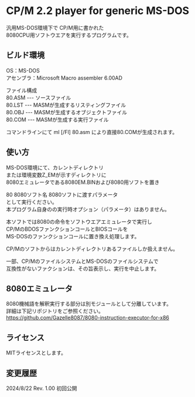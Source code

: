 # CP/M 2.2 player for generic MS-DOS

汎用MS-DOS環境下で CP/M用に書かれた  
8080CPU用ソフトウエアを実行するプログラムです。  

## ビルド環境

OS：MS-DOS  
アセンブラ：Microsoft Macro assembler 6.00AD  

ファイル構成  
80.ASM --- ソースファイル  
80.LST --- MASMが生成するリスティングファイル  
80.OBJ --- MASMが生成するオブジェクトファイル  
80.COM --- MASMが生成する実行ファイル  

コマンドラインにて ml [/Fl] 80.asm
により直接80.COMが生成されます。

## 使い方

MS-DOS環境にて、カレントディレクトリ  
または環境変数Z_EMが示すディレクトリに  
8080エミュレータである8080EM.BINおよび8080用ソフトを置き  

80 8080ソフト名 8080ソフトに渡すパラメータ  
として実行ください。  
本プログラム自身のの実行時オプション（パラメータ）はありません。  

本ソフトでは8080の命令をソフトウエアエミュレータで実行し  
CP/MのBDOSファンクションコールとBIOSコールを  
MS-DOSのファンクションコールに置き換え処理します。  

CP/Mのソフトからはカレントディレクトリあるファイルしか扱えません。  

一部、CP/MのファイルシステムとMS-DOSのファイルシステムで  
互換性がないファクションは、その旨表示し、実行を中止します。  

## 8080エミュレータ

8080機械語を解釈実行する部分は別モジュールとして分離しています。  
詳細は下記リポジトリをご参照ください。  
https://github.com/Gazelle8087/8080-instruction-executor-for-x86

## ライセンス

MITライセンスとします。

## 変更履歴
2024/8/22 Rev. 1.00	初回公開



